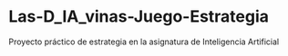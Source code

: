 # Las-D_IA_vinas-Juego-Estrategia
Proyecto práctico de estrategia en la asignatura de Inteligencia Artificial
